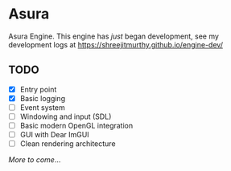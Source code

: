 # Asura
Asura Engine. This engine has *just* began development, see my development logs at https://shreejitmurthy.github.io/engine-dev/

## TODO
- [x] Entry point
- [x] Basic logging
- [ ] Event system
- [ ] Windowing and input (SDL)
- [ ] Basic modern OpenGL integration
- [ ] GUI with Dear ImGUI
- [ ] Clean rendering architecture

*More to come*...
